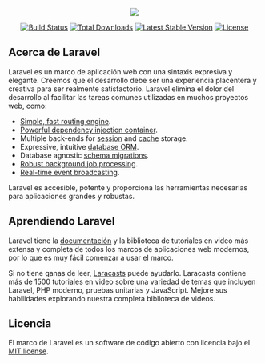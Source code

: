 <p align="center"><a href="https://laravel.com" target="_blank"><img src="https://miro.medium.com/max/720/1*M-HoF7qx8AlSu9lzO4JmUA.png"></a></p>

<p align="center">
<a href="https://travis-ci.org/laravel/framework"><img src="https://travis-ci.org/laravel/framework.svg" alt="Build Status"></a>
<a href="https://packagist.org/packages/laravel/framework"><img src="https://img.shields.io/packagist/dt/laravel/framework" alt="Total Downloads"></a>
<a href="https://packagist.org/packages/laravel/framework"><img src="https://img.shields.io/packagist/v/laravel/framework" alt="Latest Stable Version"></a>
<a href="https://packagist.org/packages/laravel/framework"><img src="https://img.shields.io/packagist/l/laravel/framework" alt="License"></a>
</p>

## Acerca de Laravel

Laravel es un marco de aplicación web con una sintaxis expresiva y elegante. Creemos que el desarrollo debe ser una experiencia placentera y creativa para ser realmente satisfactorio. Laravel elimina el dolor del desarrollo al facilitar las tareas comunes utilizadas en muchos proyectos web, como:

- [Simple, fast routing engine](https://laravel.com/docs/routing).
- [Powerful dependency injection container](https://laravel.com/docs/container).
- Multiple back-ends for [session](https://laravel.com/docs/session) and [cache](https://laravel.com/docs/cache) storage.
- Expressive, intuitive [database ORM](https://laravel.com/docs/eloquent).
- Database agnostic [schema migrations](https://laravel.com/docs/migrations).
- [Robust background job processing](https://laravel.com/docs/queues).
- [Real-time event broadcasting](https://laravel.com/docs/broadcasting).

Laravel es accesible, potente y proporciona las herramientas necesarias para aplicaciones grandes y robustas.

## Aprendiendo Laravel

Laravel tiene la [documentación](https://laravel.com/docs) y la biblioteca de tutoriales en video más extensa y completa de todos los marcos de aplicaciones web modernos, por lo que es muy fácil comenzar a usar el marco.

Si no tiene ganas de leer, [Laracasts](https://laracasts.com) puede ayudarlo. Laracasts contiene más de 1500 tutoriales en video sobre una variedad de temas que incluyen Laravel, PHP moderno, pruebas unitarias y JavaScript. Mejore sus habilidades explorando nuestra completa biblioteca de videos.



## Licencia

El marco de Laravel es un software de código abierto con licencia bajo el [MIT license](https://opensource.org/licenses/MIT).

